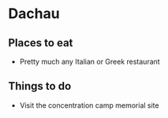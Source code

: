 # Dachau

## Places to eat
- Pretty much any Italian or Greek restaurant

## Things to do
- Visit the concentration camp memorial site
